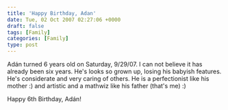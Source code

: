 ```yaml
---
title: 'Happy Birthday, Adan'
date: Tue, 02 Oct 2007 02:27:06 +0000
draft: false
tags: [Family]
categories: [Family]
type: post
---
```


Adán turned 6 years old on Saturday, 9/29/07. I can not believe it has already been six years. He's looks so grown up, losing his babyish features. He's considerate and very caring of others. He is a perfectionist like his mother :) and artistic and a mathwiz like his father (that's me) :)

Happy 6th Birthday, Adán!